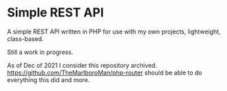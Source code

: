 Simple REST API
===============

A simple REST API written in PHP for use with my own projects, lightweight, class-based.

Still a work in progress.

As of Dec of 2021 I consider this repository archived. https://github.com/TheMarlboroMan/php-router should be able to do everything this did and more.

